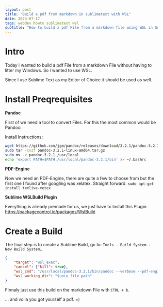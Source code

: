 ```yaml
---
layout: post
title: "Build a pdf from markdown in sublimetext with WSL"
date: 2024-07-17
tags: webdev howto sublimetext wsl
subtitle: "How to build a pdf File from a markdown file using WSL in Sublimetext"
---
```


# Intro

Today I wanted to build a pdf File from a markdown File without having to litter my Windows. So I wanted to use WSL.

Since I use Sublime Text as my Editor of Choice it should be used as well.

# Install Preqrequisites

**Pandoc**

First of we need a tool to convert Files. For this the most common would be Pandoc:

Install Instructions:

```bash
wget https://github.com/jgm/pandoc/releases/download/3.2.1/pandoc-3.2.1-linux-amd64.tar.gz
sudo tar -xvzf pandoc-3.2.1-linux-amd64.tar.gz
sudo mv -v pandoc-3.2.1 /usr/local
echo 'export PATH=$PATH:/usr/local/pandoc-3.2.1/bin' >> ~/.bashrc
```

**PDF-Engine**

Now we need an PDF-Engine, there are quite a few to choose from but the first one I found after googling was xelatex.
Straight forward: `sudo apt-get install texlive-xetex`


**Sublime WSLBuild Plugin**

Everything is already premade for us, we just have to Install this Plugin: https://packagecontrol.io/packages/WslBuild

# Create a Build

The final step is to create a Sublime Build, go to: `Tools - Build System - New Build System…`

```json
{
    "target": "wsl_exec",
    "cancel": {"kill": true},
    "wsl_cmd": "/usr/local/pandoc-3.2.1/bin/pandoc --verbose --pdf-engine=xelatex --citeproc -o '$file_base_name.pdf' '$file_name' && explorer.exe $(wslpath -w $unix_file_path); explorer.exe $(wslpath -w $unix_file_path/$file_base_name.pdf)",
    "wsl_working_dir": "$unix_file_path"
}
```

Finnaly just use this build on the markdown File with `CTRL + b`.


... and voila you got yourself a pdf. =)